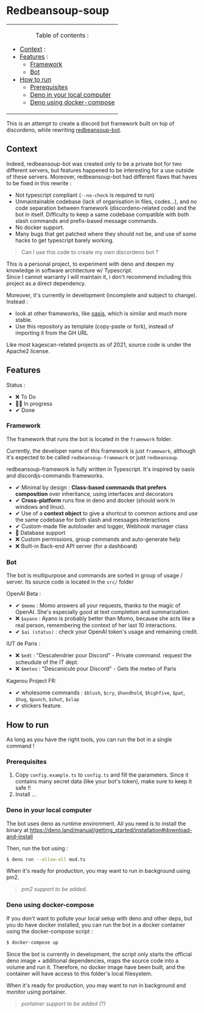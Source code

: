 # Redbeansoup-soup

<table><tbody><tr><td><p align="center">Table of contents : </p>

- [Context](#context) :
- [Features](#features) :
  - [Framework](#framework)
  - [Bot](#bot)
- [How to run](#how-to-run)
  - [Prerequisites](#prerequisites)
  - [Deno in your local computer](#deno-in-your-local-computer)
  - [Deno using docker-compose](#deno-using-docker-compose)

</td></tr></tbody></table>
  
This is an attempt to create a discord bot framework built on top of discordeno, while rewriting [redbeansoup-bot](https://github.com/LoganTann/redbeansoup-bot).

## Context

Indeed, redbeansoup-bot was created only to be a private bot for two different servers, but features happened to be interesting for a use outside of these servers. Moreover, redbeansoup-bot had different flaws that haves to be fixed in this rewrite : 
- Not typescript compliant (`--no-check` is required to run)
- Unmaintainable codebase (lack of organisation in files, codes...), and no code separation between framework (discordeno-related code) and the bot in itself. Difficulty to keep a same codebase compatible with both slash commands and prefix-based message commands.
- No docker support.
- Many bugs that get patched where they should not be, and use of some hacks to get typescript barely working.


> Can I use this code to create my own discordeno bot ?

This is a personal project, to experiment with deno and deepen my knowledge in software architecture w/ Typescript.  
Since I cannot warranty I will maintain it, i don't recommend including this project as a direct dependency. 

Moreover, it's currently in development (incomplete and subject to change). Instead :
- look at other frameworks, like [oasis](https://github.com/yuzudev/oasis), which is similar and much more stable.
- Use this repository as template (copy-paste or fork), instead of importing it from the GH URL

Like most kagescan-related projects as of 2021, source code is under the Apache2 license.

## Features

Status : 
- ❌ To Do
- 🏃‍♂️ In progress
- ✔ Done

### Framework

The framework that runs the bot is located in the `framework` folder.

Currently, the developer name of this framework is just `framework`, although it's expected to be called `redbeansoup-framework` or just `redbeansoup`.

redbeansoup-framework is fully written in Typescript. It's inspired by oasis and discordjs-commando frameworks.

- ✔ Minimal by design : **Class-based commands that prefers composition** over inheritance, using interfaces and decorators
- ✔ **Cross-platform** runs fine in deno and docker (should work in windows and linux).
- ✔ Use of a **context object** to give a shortcut to common actions and use the same codebase for both slash and messages interactions
- ✔ Custom-made file autoloader and logger, Webhook manager class
- 🏃‍ Database support
- ❌ Custom permissions, group commands and auto-generate help
- ❌ Built-in Back-end API server (for a dashboard)

### Bot

The bot is multipurpose and commands are sorted in group of usage / server. Its source code is located in the `src/` folder

OpenAI Beta : 
- ✔ `$momo` : Momo answers all your requests, thanks to the magic of OpenAI. She's especially good at text completion and summarization.
- ❌ `$ayano` : Ayano is probably better than Momo, because she acts like a real person, remembering the context of her last 10 interactions.
- ✔ `$ai (status)` : check your OpenAI token's usage and remaining credit.

IUT de Paris : 
- ❌ `$edt` : "Descalendrier pour Discord" - Private command. request the scheudule of the IT dept.
- ❌ `$meteo` : "Descanicule pour Discord" - Gets the meteo of Paris

Kagerou Project FR:
- ✔ wholesome commands : `$blush`, `$cry`, `$handhold`, `$highfive`, `$pat`, `$hug`, `$punch`, `$shut`, `$slap`
- ✔ stickers feature.

## How to run

As long as you have the right tools, you can run the bot in a single command !

### Prerequisites

1. Copy `config.example.ts` to `config.ts` and fill the parameters. Since it contains many secret data (like your bot's token), make sure to keep it safe !!
2. Install ...

### Deno in your local computer

The bot uses deno as runtime environment. All you need is to install the binary at https://deno.land/manual/getting_started/installation#download-and-install

Then, run the bot using :

```sh
$ deno run --allow-all mod.ts
```

When it's ready for production, you may want to run in background using pm2.

> *pm2 support to be added.*

### Deno using docker-compose

If you don't want to pollute your local setup with deno and other deps, but you do have docker installed, you can run the bot in a docker container using the docker-compose script :

```sh
$ docker-compose up
```

Since the bot is currently in development, the script only starts the official deno image + additional dependencies, maps the source code into a volume and run it. Therefore, no docker image have been built, and the container will have access to this folder's local filesystem.

When it's ready for production, you may want to run in background and monitor using portainer.

> *portainer support to be added (?)*
